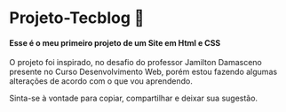 # Projeto-Tecblog 🚀
#### Esse é o meu primeiro projeto de um Site em Html e CSS


O projeto foi inspirado, no desafio do professor Jamilton Damasceno presente no Curso Desenvolvimento Web, porém estou fazendo algumas alterações de acordo com o que vou aprendendo.

Sinta-se à vontade para copiar, compartilhar e deixar sua sugestão.
